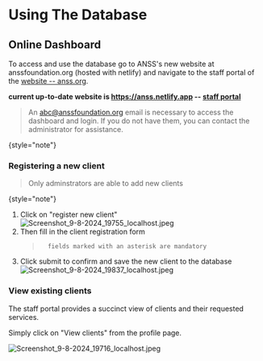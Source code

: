 # Using The Database

## Online Dashboard

To access and use the database go to ANSS's new website at anssfoundation.org (hosted with netlify)
and navigate to the staff portal of the [website -- anss.org](https://anss.org/staff).

**current up-to-date website is https://anss.netlify.app -- [staff portal](https://anss.netlify.app/staff)**

> An abc@anssfoundation.org email is necessary to access the dashboard and login.
> If you do not have them, you can contact the administrator for assistance.
>
{style="note"}

### Registering a new client

> Only adminstrators are able to add new clients
>
{style="note"}

1. Click on "register new client"
   ![Screenshot_9-8-2024_19755_localhost.jpeg](Screenshot_9-8-2024_19755_localhost.jpeg)
2. Then fill in the client registration form
   >       fields marked with an asterisk are mandatory
3. Click submit to confirm and save the new client to the database
   ![Screenshot_9-8-2024_19837_localhost.jpeg](Screenshot_9-8-2024_19837_localhost.jpeg)

### View existing clients

The staff portal provides a succinct view of clients and their requested services.

Simply click on "View clients" from the profile page.

![Screenshot_9-8-2024_19716_localhost.jpeg](Screenshot_9-8-2024_19716_localhost.jpeg)